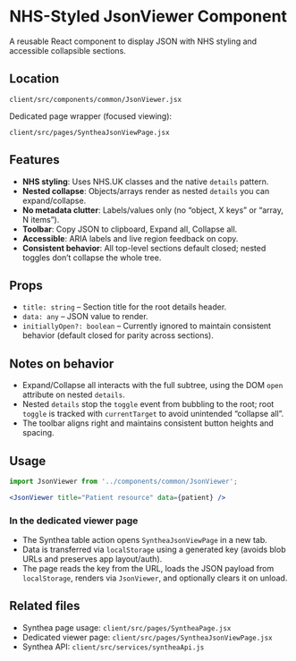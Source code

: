 # NHS-Styled JsonViewer Component

A reusable React component to display JSON with NHS styling and accessible collapsible sections.

## Location

`client/src/components/common/JsonViewer.jsx`

Dedicated page wrapper (focused viewing):

`client/src/pages/SyntheaJsonViewPage.jsx`

## Features

- __NHS styling__: Uses NHS.UK classes and the native `details` pattern.
- __Nested collapse__: Objects/arrays render as nested `details` you can expand/collapse.
- __No metadata clutter__: Labels/values only (no “object, X keys” or “array, N items”).
- __Toolbar__: Copy JSON to clipboard, Expand all, Collapse all.
- __Accessible__: ARIA labels and live region feedback on copy.
- __Consistent behavior__: All top-level sections default closed; nested toggles don’t collapse the whole tree.

## Props

- `title: string` – Section title for the root details header.
- `data: any` – JSON value to render.
- `initiallyOpen?: boolean` – Currently ignored to maintain consistent behavior (default closed for parity across sections).

## Notes on behavior

- Expand/Collapse all interacts with the full subtree, using the DOM `open` attribute on nested `details`.
- Nested `details` stop the `toggle` event from bubbling to the root; root `toggle` is tracked with `currentTarget` to avoid unintended “collapse all”.
- The toolbar aligns right and maintains consistent button heights and spacing.

## Usage

```jsx
import JsonViewer from '../components/common/JsonViewer';

<JsonViewer title="Patient resource" data={patient} />
```

### In the dedicated viewer page

- The Synthea table action opens `SyntheaJsonViewPage` in a new tab.
- Data is transferred via `localStorage` using a generated key (avoids blob URLs and preserves app layout/auth).
- The page reads the key from the URL, loads the JSON payload from `localStorage`, renders via `JsonViewer`, and optionally clears it on unload.

## Related files

- Synthea page usage: `client/src/pages/SyntheaPage.jsx`
- Dedicated viewer page: `client/src/pages/SyntheaJsonViewPage.jsx`
- Synthea API: `client/src/services/syntheaApi.js`
